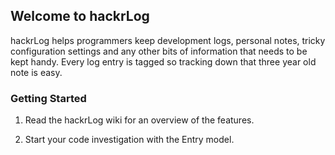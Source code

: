 ## Welcome to hackrLog

hackrLog helps programmers keep development logs, personal notes, tricky configuration settings and any other bits of information that needs to be kept handy.
Every log entry is tagged so tracking down that three year old note is easy. 

### Getting Started

1. Read the hackrLog wiki for an overview of the features.

2. Start your code investigation with the Entry model.
